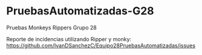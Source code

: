 # PruebasAutomatizadas-G28
Pruebas Monkeys Rippers Grupo 28


Reporte de incidencias utilizando Ripper y monky:
 https://github.com/IvanDSanchezC/Equipo28PruebasAutomatizadas/issues
